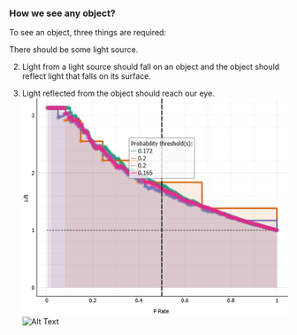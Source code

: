 ### **How we see any object?**
To see an object, three things are required: 

There should be some light source.

2. Light from a light source should fall on an object and
 the object should reflect light that falls on its surface.

3. Light reflected from the object should reach our eye.
![image](/images/dkdk.png)
![Alt Text](ramiz-moktader/geospatial-programming-course/docs/images/dkdk.png)